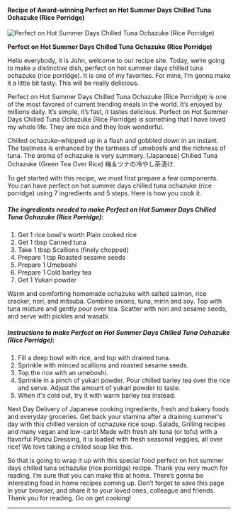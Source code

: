             

#### Recipe of Award-winning Perfect on Hot Summer Days Chilled Tuna Ochazuke (Rice Porridge)

![Perfect on Hot Summer Days Chilled Tuna Ochazuke (Rice Porridge)](https://img-global.cpcdn.com/recipes/5279943282917376/751x532cq70/perfect-on-hot-summer-days-chilled-tuna-ochazuke-rice-porridge-recipe-main-photo.jpg)

**Perfect on Hot Summer Days Chilled Tuna Ochazuke (Rice Porridge)**

Hello everybody, it is John, welcome to our recipe site. Today, we’re going to make a distinctive dish, perfect on hot summer days chilled tuna ochazuke (rice porridge). It is one of my favorites. For mine, I’m gonna make it a little bit tasty. This will be really delicious.

Perfect on Hot Summer Days Chilled Tuna Ochazuke (Rice Porridge) is one of the most favored of current trending meals in the world. It’s enjoyed by millions daily. It’s simple, it’s fast, it tastes delicious. Perfect on Hot Summer Days Chilled Tuna Ochazuke (Rice Porridge) is something that I have loved my whole life. They are nice and they look wonderful.

Chilled ochazuke–whipped up in a flash and gobbled down in an instant. The tastiness is enhanced by the tartness of umeboshi and the richness of tuna. The aroma of ochazuke is very summery. \[Japanese\] Chilled Tuna Ochazuke (Green Tea Over Rice) 梅＆ツナの冷やし茶漬け.

To get started with this recipe, we must first prepare a few components. You can have perfect on hot summer days chilled tuna ochazuke (rice porridge) using 7 ingredients and 5 steps. Here is how you cook it.

##### The ingredients needed to make Perfect on Hot Summer Days Chilled Tuna Ochazuke (Rice Porridge):

1.  Get 1 rice bowl's worth Plain cooked rice
2.  Get 1 tbsp Canned tuna
3.  Take 1 tbsp Scallions (finely chopped)
4.  Prepare 1 tsp Roasted sesame seeds
5.  Prepare 1 Umeboshi
6.  Prepare 1 Cold barley tea
7.  Get 1 Yukari powder

Warm and comforting homemade ochazuke with salted salmon, rice cracker, nori, and mitsuba. Combine onions, tuna, mirin and soy. Top with tuna mixture and gently pour over tea. Scatter with nori and sesame seeds, and serve with pickles and wasabi.

##### Instructions to make Perfect on Hot Summer Days Chilled Tuna Ochazuke (Rice Porridge):

1.  Fill a deep bowl with rice, and top with drained tuna.
2.  Sprinkle with minced scallions and roasted sesame seeds.
3.  Top the rice with an umeboshi.
4.  Sprinkle in a pinch of yukari powder. Pour chilled barley tea over the rice and serve. Adjust the amount of yukari powder to taste.
5.  When it's cold out, try it with warm barley tea instead.

Next Day Delivery of Japanese cooking ingredients, fresh and bakery foods and everyday groceries. Get back your stamina after a draining summer's day with this chilled version of ochazuke rice soup. Salads, Grilling recipes and many vegan and low-carb! Made with fresh ahi tuna (or tofu) with a flavorful Ponzu Dressing, it is loaded with fresh seasonal veggies, all over rice! We love taking a chilled soup like this.

So that is going to wrap it up with this special food perfect on hot summer days chilled tuna ochazuke (rice porridge) recipe. Thank you very much for reading. I’m sure that you can make this at home. There’s gonna be interesting food in home recipes coming up. Don’t forget to save this page in your browser, and share it to your loved ones, colleague and friends. Thank you for reading. Go on get cooking!

* * *